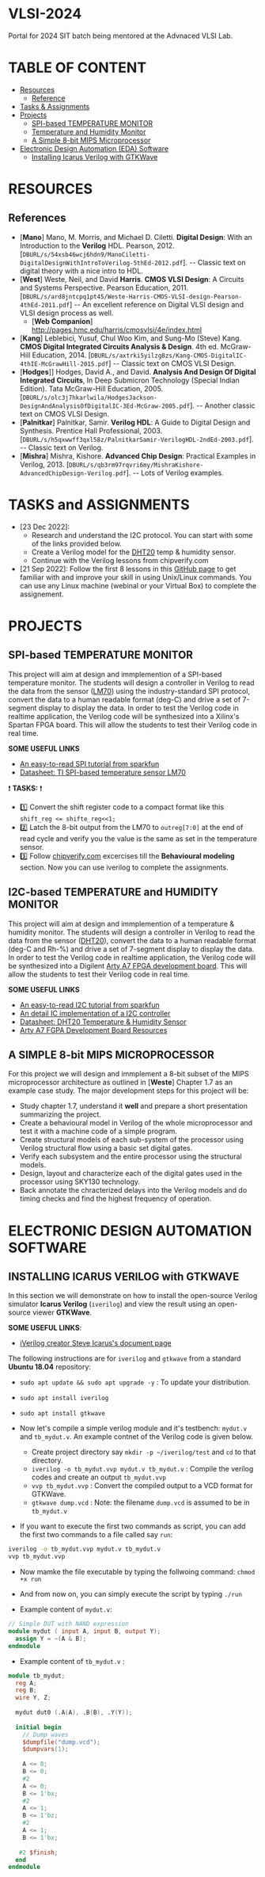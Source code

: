 # VLSI-2024
Portal for 2024 SIT batch being mentored at the Advnaced VLSI Lab.

# TABLE OF CONTENT

- [Resources](#RESOURCES)
  - [Reference](#References)
- [Tasks & Assignments](#TASKS-and-ASSIGNMENTS)
- [Projects](#projects)
  - [SPI-based TEMPERATURE MONITOR](#SPI-based-TEMPERATURE-MONITOR)
  - [Temperature and Humidity Monitor](#TEMPERATURE-and-HUMIDITY-MONITOR)
  - [A Simple 8-bit MIPS Microprocessor](#A-SIMPLE-8-bit-MIPS-MICROPROCESSOR)
- [Electronic Design Automation (EDA) Software](#ELECTRONIC-DESIGN-AUTOMATION-SOFTWARE)
  - [Installing Icarus Verilog with GTKWave](#INSTALLING-ICARUS-VERILOG-with-GTKWAVE)

# RESOURCES

## References
- [**Mano**] Mano, M. Morris, and Michael D. Ciletti. **Digital Design**: With an Introduction to the **Verilog** HDL. Pearson, 2012. [`DBURL/s/54xsb46wcj6hdn9/ManoCiletti-DigitalDesignWithIntroToVerilog-5thEd-2012.pdf`]. -- Classic text on digital theory with a nice intro to HDL. 
- [**West**] Weste, Neil, and David **Harris**. **CMOS VLSI Design**: A Circuits and Systems Perspective. Pearson Education, 2011. [`DBURL/s/ard8jntcpq1pt45/Weste-Harris-CMOS-VLSI-design-Pearson-4thEd-2011.pdf`] -- An excellent reference on Digital VLSI design and VLSI design process as well.
  - [**Web Companion**] http://pages.hmc.edu/harris/cmosvlsi/4e/index.html
- [**Kang**] Leblebici, Yusuf, Chul Woo Kim, and Sung-Mo (Steve) Kang. **CMOS Digital Integrated Circuits Analysis & Design**. 4th ed. McGraw-Hill Education, 2014. [`DBURL/s/axtrki5yilzg8zs/Kang-CMOS-DigitalIC-4thIE-McGrawHill-2015.pdf`] -- Classic text on CMOS VLSI Design.
- [**Hodges**]] Hodges, David A., and David. **Analysis And Design Of Digital Integrated Circuits**, In Deep Submicron Technology (Special Indian Edition). Tata McGraw-Hill Education, 2005. [`DBURL/s/olc3j7hkarlwila/HodgesJackson-DesignAndAnalysisOfDigitalIC-3Ed-McGraw-2005.pdf`]. -- Another classic text on CMOS VLSI Design.
- [**Palnitkar**] Palnitkar, Samir. **Verilog HDL**: A Guide to Digital Design and Synthesis. Prentice Hall Professional, 2003. [`DBURL/s/h5qxwwff3qxl58z/PalnitkarSamir-VerilogHDL-2ndEd-2003.pdf`]. -- Classic text on Verilog.
- [**Mishra**] Mishra, Kishore. **Advanced Chip Design**: Practical Examples in Verilog, 2013. [`DBURL/s/qb3rm97rqvri6my/MishraKishore-AdvancedChipDesign-Verilog.pdf`]. -- Lots of Verilog examples.


# TASKS and ASSIGNMENTS

- [23 Dec 2022]: 
  - Research and understand the I2C protocol. You can start with some of the links provided below.
  - Create a Verilog model for the [DHT20](https://www.dropbox.com/s/h3shzfsain3r9li/datasheet-temp-humidity-5193-DHT20.pdf) temp & humidity sensor.
  - Continue with the Verilog lessons from chipverify.com
- [21 Sep 2022]: Follow the first 8 lessons in this [GitHub page](https://github.com/silicon-vlsi-org/module-cs3-301) to get familiar with and improve your skill in using Unix/Linux commands. You can use any Linux machine (webinal or your Virtual Box) to complete the assignement.  

# PROJECTS

## SPI-based TEMPERATURE MONITOR

This project will aim at design and immplemention of a SPI-based temperature monitor. The students will design a controller in Verilog to read the data from the sensor ([LM70](https://www.dropbox.com/s/7ajxxywlsmr7dy7/temp-SPI-TI-LM07.pdf)) using the industry-standard SPI protocol, convert the data to a human readable format (deg-C) and drive a set of 7-segment display to display the data. In order to test the Verilog code in realtime application, the Verilog code will be synthesized into a Xilinx's Spartan FPGA board. This will allow the students to test their Verilog code in real time.

**SOME USEFUL LINKS**

- [An easy-to-read SPI tutorial from sparkfun](https://learn.sparkfun.com/tutorials/serial-peripheral-interface-spi)
- [Datasheet: TI SPI-based temperature sensor LM70](https://www.dropbox.com/s/7ajxxywlsmr7dy7/temp-SPI-TI-LM07.pdf)

:exclamation: **TASKS:** :exclamation:
- :one: Convert the shift register code to a compact format like this `shift_reg <= shifte_reg<<1;` 
- :two: Latch the 8-bit output from the LM70 to `outreg[7:0]` at the end of read cycle and verify you the value is the same as set in the temperature sensor.
- :three: Follow [chipverify.com](https://www.chipverify.com/verilog/verilog-tutorial) excercises till the __Behavioural modeling__ section. Now you can use iverilog to complete the assignments.
 

## I2C-based TEMPERATURE and HUMIDITY MONITOR

This project will aim at design and immplemention of a temperature & humidity monitor. The students will design a controller in Verilog to read the data from the sensor ([DHT20](https://www.dropbox.com/s/h3shzfsain3r9li/datasheet-temp-humidity-5193-DHT20.pdf)), convert the data to a human readable format (deg-C and Rh-%) and drive a set of 7-segment display to display the data. In order to test the Verilog code in realtime application, the Verilog code will be synthesized into a Digilent [Arty A7 FPGA development board](https://digilentinc.com/start/ArtyA7). This will allow the students to test their Verilog code in real time.

**SOME USEFUL LINKS**

- [An easy-to-read I2C tutorial from sparkfun](https://learn.sparkfun.com/tutorials/i2c/)
- [An detail IC implementation of a I2C controller](https://github.com/vsao/I2C)
- [Datasheet: DHT20 Temperature & Humidity Sensor](https://www.dropbox.com/s/h3shzfsain3r9li/datasheet-temp-humidity-5193-DHT20.pdf)
- [Arty A7 FGPA Development Board Resources](https://digilentinc.com/start/ArtyA7)

## A SIMPLE 8-bit MIPS MICROPROCESSOR

For this project we will design and immplement a 8-bit subset of the MIPS microprocessor architecture as outlined in [**Weste**] Chapter 1.7 as an example case study. The major development steps for this project will be:
- Study chapter 1.7, understand it **well** and prepare a short presentation summarizing the project. 
- Create a behavioural model in Verilog of the whole microprocessor and test it with a machine code of a simple program.
- Create structural models of each sub-system of the processor using Verilog structural flow using a basic set digital gates.
- Verify each subsystem and the entire processor using the structural models.
- Design, layout and characterize each of the digital gates used in the processor using SKY130 technology.
- Back annotate the chracterized delays into the Verilog models and do timing checks and find the highest frequency of operation.


# ELECTRONIC DESIGN AUTOMATION SOFTWARE

## INSTALLING ICARUS VERILOG with GTKWAVE

In this section we will demonstrate on how to install the open-source Verilog simulator **Icarus Verilog** (`iverilog`) and view the result using an open-source viewer **GTKWave**. 

**SOME USEFUL LINKS**:
- [iVerilog creator Steve Icarus's document page](https://steveicarus.github.io/iverilog)


The following instructions are for `iverilog` and `gtkwave` from a standard **Ubuntu 18.04** repository:

- `sudo apt update && sudo apt upgrade -y` : To update your distribution.
- `sudo apt install iverilog`
- `sudo apt install gtkwave`
- Now let's compile a simple verilog module and it's testbench: `mydut.v` and `tb_mydut.v`. An example contnet of the Verilog code is given below.
  - Create project directory say `mkdir -p ~/iverilog/test` and `cd` to that directory.
  - `iverilog -o tb_mydut.vvp mydut.v tb_mydut.v` : Compile the verilog codes and create an output `tb_mydut.vvp`
  - `vvp tb_mydut.vvp` : Convert the compiled output to a VCD format for GTKWave.
  - `gtkwave dump.vcd` : Note: the filename `dump.vcd` is assumed to be in `tb_mydut.v`

- If you want to execute the first two commands as script, you can add the first two commands to a file called say `run`:

```bash 
iverilog -o tb_mydut.vvp mydut.v tb_mydut.v
vvp tb_mydut.vvp
```

- Now mamke the file executable by typing the follwoing command: `chmod +x run`
- And from now on, you can simply execute the script by typing `./run`

- Example content of `mydut.v`:

```verilog
// Simple DUT with NAND expression 
module mydut ( input A, input B, output Y);
  assign Y = ~(A & B);
endmodule
```

- Example content of `tb_mydut.v` :

```verilog
module tb_mydut;
  reg A;
  reg B;
  wire Y, Z;
  
  mydut dut0 (.A(A), .B(B), .Y(Y));
  
  initial begin
    // Dump waves
    $dumpfile("dump.vcd");
    $dumpvars(1);
    
    A <= 0;
    B <= 0;
    #2 
    A <= 0;
    B <= 1'bx;
    #2
    A <= 1;
    B <= 1'bz;
    #2
    A <= 1;
    B <= 1'bx;
    
   #2 $finish;
  end
endmodule
```

